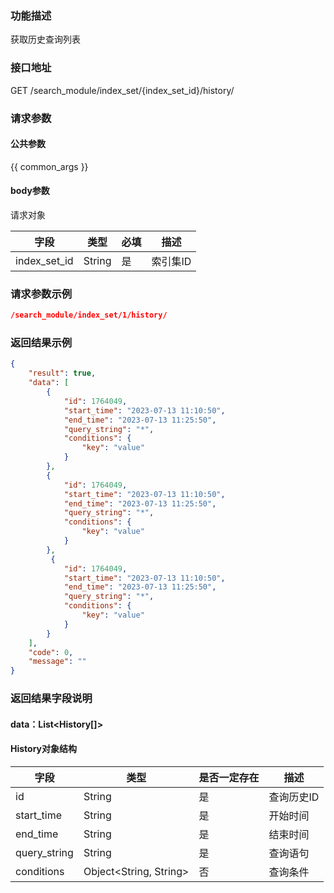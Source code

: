 ### 功能描述

获取历史查询列表

### 接口地址

GET  /search_module/index_set/{index_set_id}/history/

### 请求参数

#### 公共参数

{{ common_args }}

#### body参数

请求对象

| 字段 | 类型 | 必填 | 描述                                        
| --- | --- | --- | --- |
| index_set_id | String | 是 | 索引集ID |


### 请求参数示例

```json
/search_module/index_set/1/history/
```

### 返回结果示例

```json
{
    "result": true,
    "data": [
        {
            "id": 1764049,
            "start_time": "2023-07-13 11:10:50",
            "end_time": "2023-07-13 11:25:50",
            "query_string": "*",
            "conditions": {
                "key": "value"
            }
        },
        {
            "id": 1764049,
            "start_time": "2023-07-13 11:10:50",
            "end_time": "2023-07-13 11:25:50",
            "query_string": "*",
            "conditions": {
                "key": "value"
            }
        },
         {
            "id": 1764049,
            "start_time": "2023-07-13 11:10:50",
            "end_time": "2023-07-13 11:25:50",
            "query_string": "*",
            "conditions": {
                "key": "value"
            }
        }
    ],
    "code": 0,
    "message": ""
}
```

### 返回结果字段说明

#### data：List<History[]>

#### History对象结构

| 字段 | 类型 | 是否一定存在 | 描述 |
| --- | --- | --- | --- |
| id | String | 是 | 查询历史ID |
| start_time | String | 是 | 开始时间 |
| end_time | String | 是 | 结束时间 |
| query_string | String | 是 | 查询语句 |
| conditions | Object<String, String> | 否 | 查询条件 |
